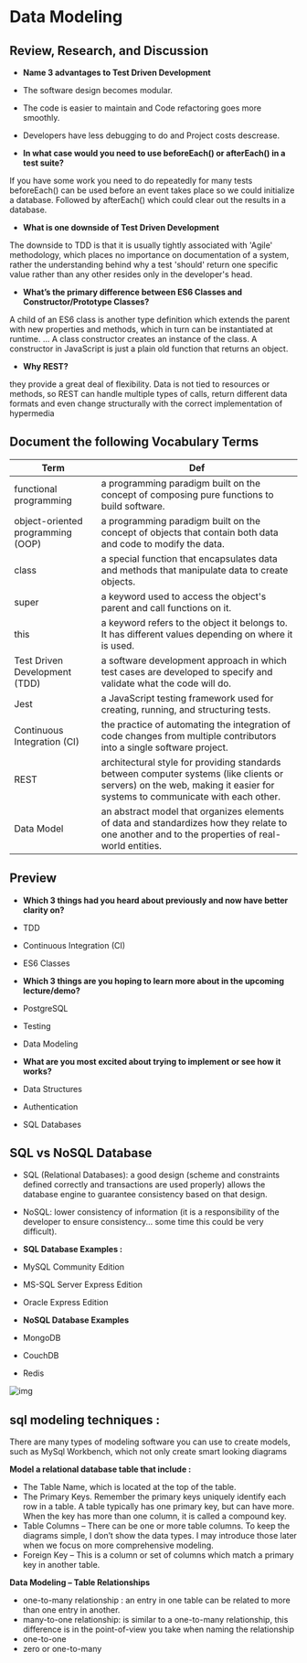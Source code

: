 # Data Modeling 

## Review, Research, and Discussion 

* **Name 3 advantages to Test Driven Development** 

* The software design becomes modular.

* The code is easier to maintain and Code refactoring goes more smoothly.

* Developers have less debugging to do and Project costs descrease.

* **In what case would you need to use beforeEach() or afterEach() in a test suite?** 

If you have some work you need to do repeatedly for many tests beforeEach() can be used before an event takes place so we could initialize a database. Followed by afterEach() which could clear out the results in a database.


* **What is one downside of Test Driven Development** 

The downside to TDD is that it is usually tightly associated with 'Agile' methodology, which places no importance on documentation of a system, rather the understanding behind why a test 'should' return one specific value rather than any other resides only in the developer's head.

* **What’s the primary difference between ES6 Classes and Constructor/Prototype Classes?**

A child of an ES6 class is another type definition which extends the parent with new properties and methods, which in turn can be instantiated at runtime. ... A class constructor creates an instance of the class. A constructor in JavaScript is just a plain old function that returns an object.

* **Why REST?**

they provide a great deal of flexibility. Data is not tied to resources or methods, so REST can handle multiple types of calls, return different data formats and even change structurally with the correct implementation of hypermedia


## Document the following Vocabulary Terms

Term | Def
------------ | -------------
functional programming |  a programming paradigm built on the concept of composing pure functions to build software.
object-oriented programming (OOP) | a programming paradigm built on the concept of objects that contain both data and code to modify the data.
class |a special function that encapsulates data and methods that manipulate data to create objects.
super | a keyword used to access the object's parent and call functions on it.
this | a keyword refers to the object it belongs to. It has different values depending on where it is used.
Test Driven Development (TDD) | a software development approach in which test cases are developed to specify and validate what the code will do.
Jest | a JavaScript testing framework used for creating, running, and structuring tests.
Continuous Integration (CI) | the practice of automating the integration of code changes from multiple contributors into a single software project.
REST |  architectural style for providing standards between computer systems (like clients or servers) on the web, making it easier for systems to communicate with each other.
Data Model | an abstract model that organizes elements of data and standardizes how they relate to one another and to the properties of real-world entities. 

## Preview

 * **Which 3 things had you heard about previously and now have better clarity on?**

* TDD
* Continuous Integration (CI)
* ES6 Classes

* **Which 3 things are you hoping to learn more about in the upcoming lecture/demo?**

* PostgreSQL
* Testing
* Data Modeling

* **What are you most excited about trying to implement or see how it works?**

* Data Structures
* Authentication
* SQL Databases

## SQL vs NoSQL Database 

*  SQL (Relational Databases): a good design (scheme and constraints defined correctly and transactions are used properly) allows the database engine to guarantee consistency based on that design.

*  NoSQL: lower consistency of information (it is a responsibility of the developer  to ensure consistency... some time this could be very difficult).

* **SQL Database Examples :**

* MySQL Community Edition
* MS-SQL Server Express Edition
* Oracle Express Edition
* **NoSQL Database Examples**

* MongoDB
* CouchDB
* Redis

![img](https://cdn-images-1.medium.com/fit/t/1600/480/0*xoC2DeugTHSh5yFV.jpg)

## sql modeling techniques :

There are many types of modeling software you can use to create models, such as MySql Workbench, which not only create smart looking diagrams

 **Model a relational database table that include :**

* The Table Name, which is located at the top of the table.
* The Primary Keys. Remember the primary keys uniquely identify each row in a table. A table typically has one primary key, but can have more. When the key has more than one column, it is called a compound key.
* Table Columns – There can be one or more table columns. To keep the diagrams simple, I don’t show the data types. I may introduce those later when we focus on more comprehensive modeling.
* Foreign Key – This is a column or set of columns which match a primary key in another table.

**Data Modeling – Table Relationships** 

* one-to-many relationship : an entry in one table can be related to more than one entry in another.
* many-to-one relationship: is similar to a one-to-many relationship, this difference is in the point-of-view you take when naming the relationship
* one-to-one
* zero or one-to-many